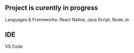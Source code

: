 ## Project is curently in progress

Languages & Frameworks: React Native, Java Script, Node.Js

## IDE
VS Code
 
